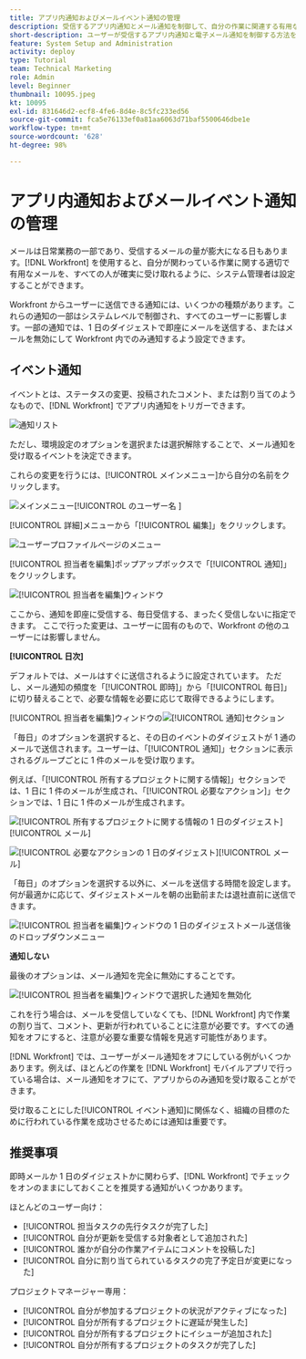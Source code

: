 ```yaml
---
title: アプリ内通知およびメールイベント通知の管理
description: 受信するアプリ内通知とメール通知を制御して、自分の作業に関連する有用なメールを受信できるようにする方法を説明します。
short-description: ユーザーが受信するアプリ内通知と電子メール通知を制御する方法を説明します。
feature: System Setup and Administration
activity: deploy
type: Tutorial
team: Technical Marketing
role: Admin
level: Beginner
thumbnail: 10095.jpeg
kt: 10095
exl-id: 831646d2-ecf8-4fe6-8d4e-8c5fc233ed56
source-git-commit: fca5e76133ef0a81aa6063d71baf5500646dbe1e
workflow-type: tm+mt
source-wordcount: '628'
ht-degree: 98%

---
```


# アプリ内通知およびメールイベント通知の管理

メールは日常業務の一部であり、受信するメールの量が膨大になる日もあります。[!DNL Workfront] を使用すると、自分が関わっている作業に関する適切で有用なメールを、すべての人が確実に受け取れるように、システム管理者は設定することができます。

Workfront からユーザーに送信できる通知には、いくつかの種類があります。これらの通知の一部はシステムレベルで制御され、すべてのユーザーに影響します。一部の通知では、1 日のダイジェストで即座にメールを送信する、またはメールを無効にして Workfront 内でのみ通知するよう設定できます。

## イベント通知

イベントとは、ステータスの変更、投稿されたコメント、または割り当てのようなもので、[!DNL Workfront] でアプリ内通知をトリガーできます。

![通知リスト](assets/admin-fund-user-notifications-01.png)

ただし、環境設定のオプションを選択または選択解除することで、メール通知を受け取るイベントを決定できます。

これらの変更を行うには、[!UICONTROL メインメニュー]から自分の名前をクリックします。

![メインメニュー[!UICONTROL のユーザー名 ]](assets/admin-fund-user-notifications-02.png)

[!UICONTROL 詳細]メニューから「[!UICONTROL 編集]」をクリックします。

![ユーザープロファイルページのメニュー](assets/admin-fund-user-notifications-03.png)

[!UICONTROL 担当者を編集]ポップアップボックスで「[!UICONTROL 通知]」をクリックします。

![[!UICONTROL 担当者を編集]ウィンドウ](assets/admin-fund-user-notifications-04.png)

ここから、通知を即座に受信する、毎日受信する、まったく受信しないに指定できます。 ここで行った変更は、ユーザーに固有のもので、Workfront の他のユーザーには影響しません。

**[!UICONTROL 日次]**

デフォルトでは、メールはすぐに送信されるように設定されています。 ただし、メール通知の頻度を「[!UICONTROL 即時]」から「[!UICONTROL 毎日]」に切り替えることで、必要な情報を必要に応じて取得できるようにします。

[!UICONTROL 担当者を編集]ウィンドウの![[!UICONTROL 通知]セクション](assets/admin-fund-user-notifications-05.png)

「毎日」のオプションを選択すると、その日のイベントのダイジェストが 1 通のメールで送信されます。ユーザーは、「[!UICONTROL 通知]」セクションに表示されるグループごとに 1 件のメールを受け取ります。

例えば、「[!UICONTROL 所有するプロジェクトに関する情報]」セクションでは、1 日に 1 件のメールが生成され、「[!UICONTROL 必要なアクション]」セクションでは、1 日に 1 件のメールが生成されます。

![[!UICONTROL 所有するプロジェクトに関する情報の 1 日のダイジェスト][!UICONTROL メール]](assets/admin-fund-user-notifications-06.png)

![[!UICONTROL 必要なアクションの 1 日のダイジェスト][!UICONTROL メール]](assets/admin-fund-user-notifications-07.png) 

「毎日」のオプションを選択する以外に、メールを送信する時間を設定します。 何が最適かに応じて、ダイジェストメールを朝の出勤前または退社直前に送信できます。

![[!UICONTROL 担当者を編集]ウィンドウの 1 日のダイジェストメール送信後のドロップダウンメニュー](assets/admin-fund-user-notifications-08.png)

**通知しない**

最後のオプションは、メール通知を完全に無効にすることです。

![[!UICONTROL 担当者を編集]ウィンドウで選択した通知を無効化](assets/admin-fund-user-notifications-09.png)

これを行う場合は、メールを受信していなくても、[!DNL Workfront] 内で作業の割り当て、コメント、更新が行われていることに注意が必要です。すべての通知をオフにすると、注意が必要な重要な情報を見逃す可能性があります。

[!DNL Workfront] では、ユーザーがメール通知をオフにしている例がいくつかあります。例えば、ほとんどの作業を [!DNL Workfront] モバイルアプリで行っている場合は、メール通知をオフにて、アプリからのみ通知を受け取ることができます。

受け取ることにした[!UICONTROL イベント通知]に関係なく、組織の目標のために行われている作業を成功させるためには通知は重要です。


## 推奨事項

即時メールか 1 日のダイジェストかに関わらず、[!DNL Workfront] でチェックをオンのままにしておくことを推奨する通知がいくつかあります。

ほとんどのユーザー向け：

* [!UICONTROL 担当タスクの先行タスクが完了した]
* [!UICONTROL 自分が更新を受信する対象者として追加された]
* [!UICONTROL 誰かが自分の作業アイテムにコメントを投稿した]
* [!UICONTROL 自分に割り当てられているタスクの完了予定日が変更になった]


プロジェクトマネージャー専用：

* [!UICONTROL 自分が参加するプロジェクトの状況がアクティブになった]
* [!UICONTROL 自分が所有するプロジェクトに遅延が発生した]
* [!UICONTROL 自分が所有するプロジェクトにイシューが追加された]
* [!UICONTROL 自分が所有するプロジェクトのタスクが完了した]


<!---
learn more URLs
Email notifications
guide: manage your notifications
--->
